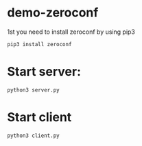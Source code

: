 # demo-zeroconf

1st you need to install zeroconf by using pip3

`pip3 install zeroconf`

# Start server:
`python3 server.py`

# Start client
`python3 client.py`
